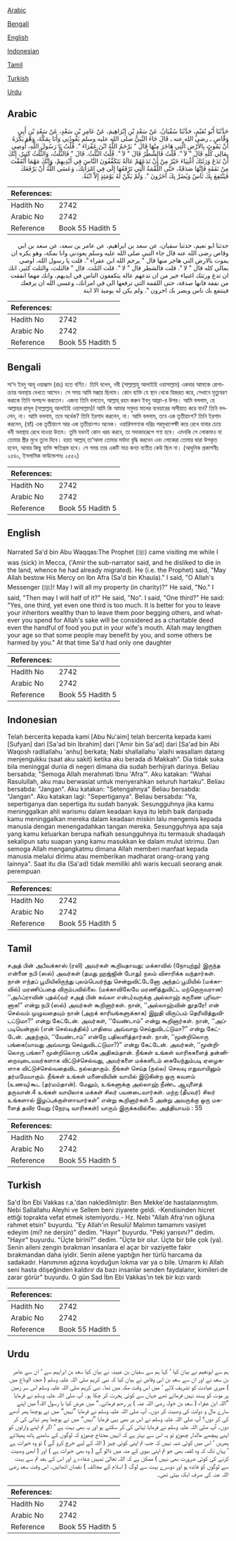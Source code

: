 [Arabic](#arabic)

[Bengali](#bengali)

[English](#english)

[Indonesian](#indonesian)

[Tamil](#tamil)

[Turkish](#turkish)

[Urdu](#urdu)

## Arabic


<div dir="rtl" lang="ar" style={{fontSize:'larger',backgroundColor:'#f8f9fa',padding:20}}>
حَدَّثَنَا أَبُو نُعَيْمٍ، حَدَّثَنَا سُفْيَانُ، عَنْ سَعْدِ بْنِ إِبْرَاهِيمَ، عَنْ عَامِرِ بْنِ سَعْدٍ، عَنْ سَعْدِ بْنِ أَبِي وَقَّاصٍ ـ رضى الله عنه ـ قَالَ جَاءَ النَّبِيُّ صلى الله عليه وسلم يَعُودُنِي وَأَنَا بِمَكَّةَ، وَهْوَ يَكْرَهُ أَنْ يَمُوتَ بِالأَرْضِ الَّتِي هَاجَرَ مِنْهَا قَالَ ‏"‏ يَرْحَمُ اللَّهُ ابْنَ عَفْرَاءَ ‏"‏‏.‏ قُلْتُ يَا رَسُولَ اللَّهِ، أُوصِي بِمَالِي كُلِّهِ قَالَ ‏"‏ لاَ ‏"‏‏.‏ قُلْتُ فَالشَّطْرُ قَالَ ‏"‏ لاَ ‏"‏‏.‏ قُلْتُ الثُّلُثُ‏.‏ قَالَ ‏"‏ فَالثُّلُثُ، وَالثُّلُثُ كَثِيرٌ، إِنَّكَ أَنْ تَدَعَ وَرَثَتَكَ أَغْنِيَاءَ خَيْرٌ مِنْ أَنْ تَدَعَهُمْ عَالَةً يَتَكَفَّفُونَ النَّاسَ فِي أَيْدِيهِمْ، وَإِنَّكَ مَهْمَا أَنْفَقْتَ مِنْ نَفَقَةٍ فَإِنَّهَا صَدَقَةٌ، حَتَّى اللُّقْمَةُ الَّتِي تَرْفَعُهَا إِلَى فِي امْرَأَتِكَ، وَعَسَى اللَّهُ أَنْ يَرْفَعَكَ فَيَنْتَفِعَ بِكَ نَاسٌ وَيُضَرَّ بِكَ آخَرُونَ ‏"‏‏.‏ وَلَمْ يَكُنْ لَهُ يَوْمَئِذٍ إِلاَّ ابْنَةٌ‏.‏
</div>
<div style={{backgroundColor:'#f8f9fa',padding:20, marginBottom: 10}}><table> <thead> <tr> <th>References:</th> <th></th> </tr> </thead> <tbody><tr><td>Hadith No</td><td>2742</td></tr><tr><td>Arabic No</td><td>2742</td></tr><tr><td>Reference</td><td>Book 55 Hadith 5</td></tr></tbody></table></div>


<div dir="rtl" lang="ar" style={{fontSize:'larger',backgroundColor:'#f8f9fa',padding:20}}>
حدثنا ابو نعيم، حدثنا سفيان، عن سعد بن ابراهيم، عن عامر بن سعد، عن سعد بن ابي وقاص رضى الله عنه قال جاء النبي صلى الله عليه وسلم يعودني وانا بمكة، وهو يكره ان يموت بالارض التي هاجر منها قال " يرحم الله ابن عفراء ". قلت يا رسول الله، اوصي بمالي كله قال " لا ". قلت فالشطر قال " لا ". قلت الثلث. قال " فالثلث، والثلث كثير، انك ان تدع ورثتك اغنياء خير من ان تدعهم عالة يتكففون الناس في ايديهم، وانك مهما انفقت من نفقة فانها صدقة، حتى اللقمة التي ترفعها الى في امراتك، وعسى الله ان يرفعك فينتفع بك ناس ويضر بك اخرون ". ولم يكن له يوميذ الا ابنة
</div>
<div style={{backgroundColor:'#f8f9fa',padding:20, marginBottom: 10}}><table> <thead> <tr> <th>References:</th> <th></th> </tr> </thead> <tbody><tr><td>Hadith No</td><td>2742</td></tr><tr><td>Arabic No</td><td>2742</td></tr><tr><td>Reference</td><td>Book 55 Hadith 5</td></tr></tbody></table></div>

## Bengali


<div dir="ltr" lang="bn" style={{fontSize:'larger',backgroundColor:'#f8f9fa',padding:20}}>
সা‘দ ইবনু আবূ ওয়াক্কাস (রাঃ) হতে বর্ণিত। তিনি বলেন, নবী (সাল্লাল্লাহু আলাইহি ওয়াসাল্লাম) একবার আমাকে রোগাক্রান্ত অবস্থায় দেখতে আসেন। সে সময় আমি মক্কা্য় ছিলাম। কোন ব্যক্তি যে স্থান থেকে হিজরত করে, সেখানে মৃত্যুবরণ করাকে তিনি অপছন্দ করতেন। এজন্য তিনি বলতেন, আল্লাহ্ রহম করুন ইবনু আফ্রা-র উপর। আমি বললাম, হে আল্লাহর রাসূল (সাল্লাল্লাহু আলাইহি ওয়াসাল্লাম)! আমি কি আমার সমুদয় মালের ব্যবহারের অসীয়াত করে যাব? তিনি বললেন, না। আমি বললাম, তবে অর্ধেক? তিনি ইরশাদ করলেন, না। আমি বললাম, তবে এক তৃতীয়াংশ? তিনি ইরশাদ করলেন, (হ্যাঁ) এক তৃতীয়াংশ আর এক তৃতীয়াংশও অনেক। ওয়ারিসগণকে দরিদ্র পরমুখাপেক্ষী করে রেখে যাবার চেয়ে ধনী অবস্থায় রেখে যাওয়া উত্তম। তুমি যখনই কোন খরচ করবে, তা সদাকাহরূপে গণ্য হবে। এমনকি সে লোকমাও যা তোমার স্ত্রীর মুখে তুলে দিবে। হয়ত আল্লাহ্ তা‘আলা তোমার মর্যাদা বৃদ্ধি করবেন এবং লোকেরা তোমার দ্বারা উপকৃত হবেন, আবার কিছু ব্যক্তি ক্ষতিগ্রস্ত হবে। সে সময় তার একটি মাত্র কন্যা ব্যতীত কেউ ছিল না। (আধুনিক প্রকাশনীঃ ২৫৪০, ইসলামিক ফাউন্ডেশনঃ ২৫৫২)
</div>
<div style={{backgroundColor:'#f8f9fa',padding:20, marginBottom: 10}}><table> <thead> <tr> <th>References:</th> <th></th> </tr> </thead> <tbody><tr><td>Hadith No</td><td>2742</td></tr><tr><td>Arabic No</td><td>2742</td></tr><tr><td>Reference</td><td>Book 55 Hadith 5</td></tr></tbody></table></div>

## English


<div dir="ltr" lang="en" style={{fontSize:'larger',backgroundColor:'#f8f9fa',padding:20}}>
Narrated Sa'd bin Abu Waqqas:The Prophet (ﷺ) came visiting me while I was (sick) in Mecca, ('Amir the sub-narrator said, and he disliked to die in the land, whence he had already migrated). He (i.e. the Prophet) said, "May Allah bestow His Mercy on Ibn Afra (Sa'd bin Khaula)." I said, "O Allah's Messenger (ﷺ)! May I will all my property (in charity)?" He said, "No." I said, "Then may I will half of it?" He said, "No". I said, "One third?" He said: "Yes, one third, yet even one third is too much. It is better for you to leave your inheritors wealthy than to leave them poor begging others, and whatever you spend for Allah's sake will be considered as a charitable deed even the handful of food you put in your wife's mouth. Allah may lengthen your age so that some people may benefit by you, and some others be harmed by you." At that time Sa'd had only one daughter
</div>
<div style={{backgroundColor:'#f8f9fa',padding:20, marginBottom: 10}}><table> <thead> <tr> <th>References:</th> <th></th> </tr> </thead> <tbody><tr><td>Hadith No</td><td>2742</td></tr><tr><td>Arabic No</td><td>2742</td></tr><tr><td>Reference</td><td>Book 55 Hadith 5</td></tr></tbody></table></div>

## Indonesian


<div dir="ltr" lang="id" style={{fontSize:'larger',backgroundColor:'#f8f9fa',padding:20}}>
Telah bercerita kepada kami [Abu Nu'aim] telah bercerita kepada kami [Sufyan] dari [Sa'ad bin Ibrahim] dari ['Amir bin Sa'ad] dari [Sa'ad bin Abi Waqosh radliallahu 'anhu] berkata; Nabi shallallahu 'alaihi wasallam datang menjengukku (saat aku sakit) ketika aku berada di Makkah". Dia tidak suka bila meninggal dunia di negeri dimana dia sudah berhijrah darinya. Beliau bersabda; "Semoga Allah merahmati Ibnu 'Afra'". Aku katakan: "Wahai Rasulullah, aku mau berwasiat untuk menyerahkan seluruh hartaku". Beliau bersabda: "Jangan". Aku katakan: "Setengahnya" Beliau bersabda: "Jangan". Aku katakan lagi: "Sepertiganya". Beliau bersabda: "Ya, sepertiganya dan sepertiga itu sudah banyak. Sesungguhnya jika kamu meninggalkan ahli warismu dalam keadaan kaya itu lebih baik daripada kamu meninggalkan mereka dalam keadaan miskin lalu mengemis kepada manusia dengan menengadahkan tangan mereka. Sesungguhnya apa saja yang kamu keluarkan berupa nafkah sesungguhnya itu termasuk shadaqah sekalipun satu suapan yang kamu masukkan ke dalam mulut istrimu. Dan semoga Allah mengangkatmu dimana Allah memberi manfaat kepada manusia melalui dirimu atau memberikan madharat orang-orang yang lainnya". Saat itu dia (Sa'ad) tidak memiliki ahli waris kecuali seorang anak perempuan
</div>
<div style={{backgroundColor:'#f8f9fa',padding:20, marginBottom: 10}}><table> <thead> <tr> <th>References:</th> <th></th> </tr> </thead> <tbody><tr><td>Hadith No</td><td>2742</td></tr><tr><td>Arabic No</td><td>2742</td></tr><tr><td>Reference</td><td>Book 55 Hadith 5</td></tr></tbody></table></div>

## Tamil


<div dir="ltr" lang="ta" style={{fontSize:'larger',backgroundColor:'#f8f9fa',padding:20}}>
சஅத் பின் அபீவக்காஸ் (ரலி) அவர்கள் கூறியதாவது: மக்காவில் (நோயுற்று) இருந்த என்னை நபி (ஸல்) அவர்கள் (தமது ஹஜ்ஜின் போது) நலம் விசாரிக்க வந்தார்கள். நான் எந்தப் பூமியிலிருந்து புலம்பெயர்ந்து சென்றுவிட்டேனோ அந்தப் பூமியில் (மக்காவில்) மரணிப்பதை விரும்பவில்லை. (மக்காவிலேயே மரணித்துவிட்ட மற்றொருவரான) ‘‘அஃப்ராவின் புதல்(வர் சஅத் பின் கவ்லா என்ப)வருக்கு அல்லாஹ் கருணை புரிவானாக!” என்று நபி (ஸல்) அவர்கள் கூறினார்கள். நான், ‘‘அல்லாஹ்வின் தூதரே! என் செல்வம் முழுவதையும் நான் (அறக் காரியங்களுக்காக) இறுதி விருப்பம் தெரிவித்துவிடட்டுமா?” என்று கேட்டேன். அவர்கள், ‘‘வேண்டாம்” என்று கூறினார்கள். நான், ‘‘அப்படியென்றால் (என் செல்வத்தில்) பாதியை அவ்வாறு செய்துவிடட்டுமா?” என்று கேட்டேன். அதற்கும், ‘‘வேண்டாம்” என்றே பதிலளித்தார்கள். நான், ‘‘மூன்றிலொரு பங்கை(யாவது அவ்வாறு செய்துவிடட்டுமா?)” என்று கேட்டேன். அவர்கள், ‘‘மூன்றிலொரு பங்கா? மூன்றிலொரு பங்கே அதிகம்தான். நீங்கள் உங்கள் வாரிசுகளைத் தன்னிறைவுடையவர்களாக விட்டுச்செல்வது, அவர்களை மக்களிடம் கையேந்தும்படி ஏழைகளாக விட்டுச்செல்வதைவிட நல்லதாகும். நீங்கள் செய்த (நல்ல) செலவு எதுவாயினும் தர்மமேயாகும். நீங்கள் உங்கள் மனைவியின் வாயில் இடுகின்ற ஒரு கவளம் (உணவு)கூட (தர்மம்தான்). மேலும், உங்களுக்கு அல்லாஹ் நீண்ட ஆயுளைத் தருவான்.4 உங்கள் வாயிலாக மக்கள் சிலர் பயனடைவார்கள். மற்ற (தீயவர்) சிலர் உங்களால் இழப்புக்குள்ளாவார்கள்” என்று கூறினார்கள்.5 அன்று அவருக்கு ஒரு மகளைத் தவிர வேறு (நேரடி வாரிசுகள்) யாரும் இருக்கவில்லை. அத்தியாயம் : 55
</div>
<div style={{backgroundColor:'#f8f9fa',padding:20, marginBottom: 10}}><table> <thead> <tr> <th>References:</th> <th></th> </tr> </thead> <tbody><tr><td>Hadith No</td><td>2742</td></tr><tr><td>Arabic No</td><td>2742</td></tr><tr><td>Reference</td><td>Book 55 Hadith 5</td></tr></tbody></table></div>

## Turkish


<div dir="ltr" lang="tr" style={{fontSize:'larger',backgroundColor:'#f8f9fa',padding:20}}>
Sa'd İbn Ebi Vakkas r.a.'dan nakledilmiştir: Ben Mekke'de hastalanmıştım. Nebi Sallallahu Aleyhi ve Sellem beni ziyarete geldi. -Kendisinden hicret ettiği toprakta vefat etmek istemiyordu.- Hz. Nebi "Allah Afra'nın oğluna rahmet etsin" buyurdu. "Ey Allah'ın Resulü! Malımın tamamını vasiyet edeyim (mi? ne dersin)" dedim. "Hayır" buyurdu. "Peki yarısını?" dedim. "Hayır" buyurdu. "Üçte birini?" dedim. "Üçte bir olur. Üçte bir bile çok (ya). Senin aileni zengin bırakman insanlara el açar bir vaziyette fakir bırakmandan daha iyidir. Senin ailene yaptığın her türlü harcama da sadakadır. Hanımının ağzına koyduğun lokma var ya o bile. Umarım ki Allah seni hasta döşeğinden kaldırır da bazı insanlar senden faydalanır, kimileri de zarar görür" buyurdu. O gün Sad İbn Ebi Vakkas'ın tek bir kızı vardı
</div>
<div style={{backgroundColor:'#f8f9fa',padding:20, marginBottom: 10}}><table> <thead> <tr> <th>References:</th> <th></th> </tr> </thead> <tbody><tr><td>Hadith No</td><td>2742</td></tr><tr><td>Arabic No</td><td>2742</td></tr><tr><td>Reference</td><td>Book 55 Hadith 5</td></tr></tbody></table></div>

## Urdu


<div dir="rtl" lang="ur" style={{fontSize:'larger',backgroundColor:'#f8f9fa',padding:20}}>
ہم سے ابونعیم نے بیان کیا ‘ کہا ہم سے سفیان بن عیینہ نے بیان کیا سعد بن ابراہیم سے ‘ ان سے عامر بن سعد نے اور ان سے سعد بن ابی وقاص نے بیان کیا کہ نبی کریم صلی اللہ علیہ وسلم ( حجۃ الوداع میں ) میری عیادت کو تشریف لائے ‘ میں اس وقت مکہ میں تھا۔ نبی کریم صلی اللہ علیہ وسلم اس سر زمین پر موت کو پسند نہیں فرماتے تھے جہاں سے کوئی ہجرت کر چکا ہو۔ آپ صلی اللہ علیہ وسلم نے فرمایا ”اللہ ابن عفراء ( سعد بن خولہ رضی اللہ عنہ ) پر رحم فرمائے۔“ میں عرض کیا یا رسول اللہ! میں اپنے سارے مال و دولت کی وصیت کر دوں۔ آپ صلی اللہ علیہ وسلم نے فرمایا ”نہیں“ میں نے پوچھا پھر آدھے کی کر دوں؟ آپ صلی اللہ علیہ وسلم نے اس پر بھی یہی فرمایا ”نہیں“ میں نے پوچھا پھر تہائی کی کر دوں۔ آپ صلی اللہ علیہ وسلم نے فرمایا تہائی کی کر سکتے ہو اور یہ بھی بہت ہے ‘ اگر تم اپنے وارثوں کو اپنے پیچھے مالدار چھوڑو تو یہ اس سے بہتر ہے کہ انہیں محتاج چھوڑو کہ لوگوں کے سامنے ہاتھ پھیلاتے پھریں ‘ اس میں کوئی شبہ نہیں کہ جب تم اپنی کوئی چیز ( اللہ کے لیے خرچ کرو گے ) تو وہ خیرات ہے ‘ یہاں تک کہ وہ لقمہ بھی جو تم اپنی بیوی کے منہ میں ڈالو گے ( وہ بھی خیرات ہے ) اور ( ابھی وصیت کرنے کی کوئی ضرورت بھی نہیں ) ممکن ہے کہ اللہ تعالیٰ تمہیں شفاء دے اور اس کے بعد تم سے بہت سے لوگوں کو فائدہ ہو اور دوسرے بہت سے لوگ ( اسلام کے مخالف ) نقصان اٹھائیں۔ اس وقت سعد رضی اللہ عنہ کی صرف ایک بیٹی تھی۔
</div>
<div style={{backgroundColor:'#f8f9fa',padding:20, marginBottom: 10}}><table> <thead> <tr> <th>References:</th> <th></th> </tr> </thead> <tbody><tr><td>Hadith No</td><td>2742</td></tr><tr><td>Arabic No</td><td>2742</td></tr><tr><td>Reference</td><td>Book 55 Hadith 5</td></tr></tbody></table></div>